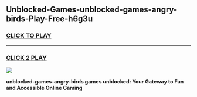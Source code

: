 
## Unblocked-Games-unblocked-games-angry-birds-Play-Free-h6g3u
<h3>
<a href="https://premium76.site?title=unblocked-games-angry-birds&ref=23A">CLICK TO PLAY</a></h3>
<hr>

<h3>
<a href="https://premium76.site?title=unblocked-games-angry-birds&ref=23A">CLICK 2 PLAY</a>
  
</h3>

<a href="https://premium76.site?title=unblocked-games-angry-birds&ref=23A"><img src="https://clearcache.store/games.png"></a>


**unblocked-games-angry-birds games unblocked: Your Gateway to Fun and Accessible Online Gaming**

